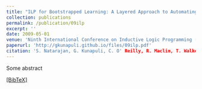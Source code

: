 ```yaml
---
title: "ILP for Bootstrapped Learning: A Layered Approach to Automating the ILP Setup Problem"
collection: publications
permalink: /publication/09ilp
excerpt: ''
date: 2009-05-01
venue: 'Ninth International Conference on Inductive Logic Programming (ILP''09), Leuven, Belgium, 2009'
paperurl: 'http://gkunapuli.github.io/files/09ilp.pdf'
citation: 'S. Natarajan, G. Kunapuli, C. O' Reilly, R. Maclin, T. Walker, D. Page and J. W. Shavlik. <b> ILP for Bootstrapped Learning: A Layered Approach to Automating the ILP Setup Problem. </b> <i> Ninth International Conference on Inductive Logic Programming </i> (ILP''09), Leuven, Belgium, July 2-4, 2009.'
---
```

Some abstract

[[BibTeX]](http://gkunapuli.github.io/files/09ilp.bib)
